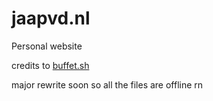 # jaapvd.nl
Personal website

credits to [buffet.sh](https://buffet.sh)

major rewrite soon so all the files are offline rn
